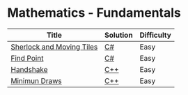 # Mathematics - Fundamentals

| Title | Solution | Difficulty |
| ----- | -------- | ---------- |
| [Sherlock and Moving Tiles](https://www.hackerrank.com/challenges/sherlock-and-moving-tiles) | [C#](./SherlockAndMovingTiles/SherlockAndMovingTiles.CSharp/Program.cs) | Easy |
| [Find Point](https://www.hackerrank.com/challenges/find-point) | [C#](./FindPoint/FindPoint.CSharp/Program.cs) | Easy |
| [Handshake](https://www.hackerrank.com/challenges/handshake) | [C++](./Handshake/Handshake.CPlusPlus/Source.cpp) | Easy |
| [Minimun Draws](https://www.hackerrank.com/challenges/minimum-draws) | [C++](./MinimumDraws/MinimumDraws.CPlusPlus/Source.cpp) | Easy |
